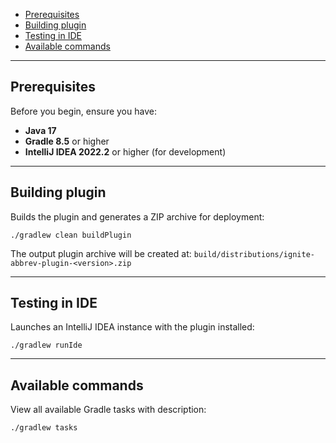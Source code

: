 * [Prerequisites](#prerequisites)
* [Building plugin](#building-plugin)
* [Testing in IDE](#testing-in-ide)
* [Available commands](#available-commands)
***

## Prerequisites
Before you begin, ensure you have:
- **Java 17**
- **Gradle 8.5** or higher
- **IntelliJ IDEA 2022.2** or higher (for development)
***

## Building plugin
Builds the plugin and generates a ZIP archive for deployment:
```shell
./gradlew clean buildPlugin
```
The output plugin archive will be created at: `build/distributions/ignite-abbrev-plugin-<version>.zip`
***

## Testing in IDE
Launches an IntelliJ IDEA instance with the plugin installed:
```shell
./gradlew runIde
```
***

## Available commands
View all available Gradle tasks with description:
```shell
./gradlew tasks
```

